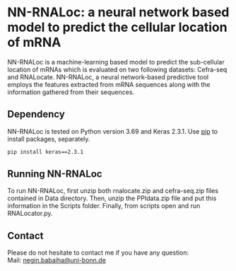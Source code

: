 # NN-RNALoc: a neural network based model to predict the cellular location of mRNA

NN-RNALoc is a machine-learning based model to predict the sub-cellular location of mRNAs which is evaluated on two following datasets: Cefra-seq and RNALocate.  NN-RNALoc, a neural network-based predictive tool employs the features extracted from mRNA sequences along with the information gathered from their sequences.

## Dependency

NN-RNALoc is tested on Python version 3.69 and Keras 2.3.1. Use [pip](https://pip.pypa.io/en/stable/) to install packages, separately.

```bash
pip install keras==2.3.1 
```

## Running NN-RNALoc
To run NN-RNALoc, first unzip both rnalocate.zip and cefra-seq.zip files contained in Data directory. Then, unzip the PPIdata.zip file and put this information in the Scripts folder. Finally, from scripts open and run RNALocator.py.

## Contact
Please do not hesitate to contact me if you have any question: \
Mail: <negin.babaiha@uni-bonn.de>
